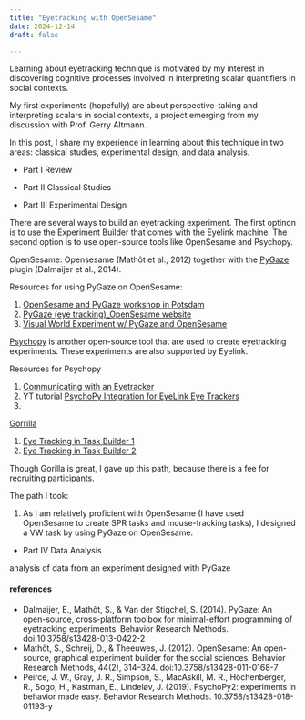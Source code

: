 ```yaml
---
title: "Eyetracking with OpenSesame"
date: 2024-12-14
draft: false

---
```


Learning about eyetracking technique is motivated by my interest in discovering cognitive processes involved in interpreting scalar quantifiers in social contexts.

My first experiments (hopefully) are about perspective-taking and interpreting scalars in social contexts, a project emerging from my discussion with Prof. Gerry Altmann.

In this post, I share my experience in learning about this technique in two areas: classical studies, experimental design, and data analysis.



- Part I Review



- Part II Classical Studies




- Part III  Experimental Design

There are several ways to build an eyetracking experiment. The first optinon is to use the Experiment Builder that comes with the Eyelink machine. The second option is to use open-source tools like OpenSesame and Psychopy.

OpenSesame:
Opensesame (Mathôt et al., 2012) together with the [PyGaze](http://www.pygaze.org) plugin (Dalmaijer et al., 2014). 

Resources for using PyGaze on OpenSesame:
1. [OpenSesame and PyGaze workshop in Potsdam](https://www.pygaze.org/2018/07/opensesame-and-pygaze-workshop-potsdam/)
2. [PyGaze (eye tracking)_OpenSesame website](https://osdoc.cogsci.nl/3.2/manual/eyetracking/pygaze/)
3. [Visual World Experiment w/ PyGaze and OpenSesame](https://osdoc.cogsci.nl/3.3/tutorials/visual-world/)

[Psychopy](https://psychopy.org/index.html) is another open-source tool that are used to create eyetracking experiments. These experiments are also supported by Eyelink.

Resources for Psychopy
1. [Communicating with an Eyetracker](https://psychopy.org/hardware/eyeTracking.html)
2. YT tutorial [PsychoPy Integration for EyeLink Eye Trackers](https://www.youtube.com/watch?v=1tLJHVktrEk)
3. 

[Gorrilla](https://app.gorilla.sc/login) 
1. [Eye Tracking in Task Builder 1](https://support.gorilla.sc/support/tools/legacy-tools/task-builder-1/eye-tracking#overview)
2. [Eye Tracking in Task Builder 2](https://support.gorilla.sc/support/tools/task-builder-2/eye-tracking#overview)

Though Gorilla is great, I gave up this path, because there is a fee for recruiting participants. 


The path I took:
1. As I am relatively proficient with OpenSesame (I have used OpenSesame to create SPR tasks and mouse-tracking tasks), I designed a VW task by using PyGaze on OpenSesame.




- Part IV  Data Analysis

analysis of data from an experiment designed with PyGaze




#### references ####
- Dalmaijer, E., Mathôt, S., & Van der Stigchel, S. (2014). PyGaze: An open-source, cross-platform toolbox for minimal-effort programming of eyetracking experiments. Behavior Research Methods. doi:10.3758/s13428-013-0422-2
- Mathôt, S., Schreij, D., & Theeuwes, J. (2012). OpenSesame: An open-source, graphical experiment builder for the social sciences. Behavior Research Methods, 44(2), 314–324. doi:10.3758/s13428-011-0168-7
- Peirce, J. W., Gray, J. R., Simpson, S., MacAskill, M. R., Höchenberger, R., Sogo, H., Kastman, E., Lindeløv, J. (2019). PsychoPy2: experiments in behavior made easy. Behavior Research Methods. 10.3758/s13428-018-01193-y

